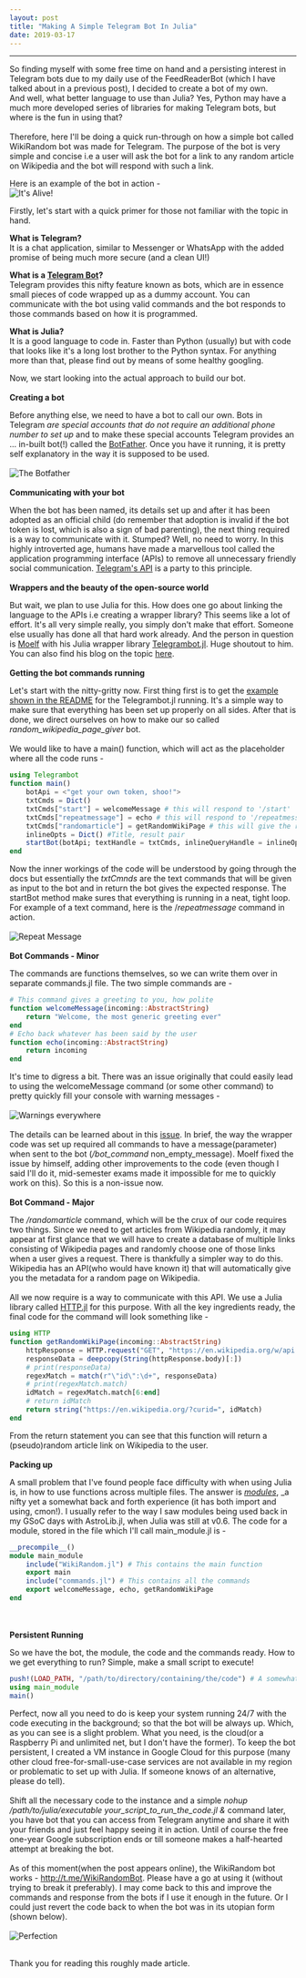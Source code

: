```yaml
---
layout: post
title: "Making A Simple Telegram Bot In Julia"
date: 2019-03-17
---
```

----------------
So finding myself with some free time on hand and a persisting interest in Telegram bots due to my daily use of the FeedReaderBot (which I have talked about in a previous post), I decided to create a bot of my own. <br/>
And well, what better language to use than Julia? Yes, Python may have a much more developed series of libraries for making Telegram bots, but where is the fun in using that? <br/>
<br/>
Therefore, here I'll be doing a quick run-through on how a simple bot called WikiRandom bot was made for Telegram. The purpose of the bot is very simple and concise i.e a user will ask the bot for a link to any random article on Wikipedia and the bot will respond with such a link.<br/>

Here is an example of the bot in action - <br/>
<img src="{{site.url}}/images/telegrambots/workinglist.png" margin: auto alt = "It's Alive!">


Firstly, let's start with a quick primer for those not familiar with the topic in hand.<br/>

**What is Telegram?**<br/>
It is a chat application, similar to Messenger or WhatsApp with the added promise of being much more secure (and a clean UI!)

**What is a [Telegram Bot](https://core.telegram.org/bots)?**<br/>
Telegram provides this nifty feature known as bots, which are in essence small pieces of code wrapped up as a dummy account. You can communicate with the bot using valid commands and the bot responds to those commands based on how it is programmed.

**What is Julia?**<br/>
It is a good language to code in. Faster than Python (usually) but with code that looks like it's a long lost brother to the Python syntax. For anything more than that, please find out by means of some healthy googling.<br/>

Now, we start looking into the actual approach to build our bot.
<br><br/>
**Creating a bot**

Before anything else, we need to have a bot to call our own. Bots in Telegram *are special accounts that do not require an additional phone number to set up* and to make these special accounts Telegram provides an ... in-built bot(!) called the [BotFather](https://telegram.me/botfather). Once you have it running, it is pretty self explanatory in the way it is supposed to be used.
<br><br/>
<img src="{{site.url}}/images/telegrambots/botfather1.png" margin: auto alt = "The Botfather">
<br><br/>
**Communicating with your bot**

When the bot has been named, its details set up and after it has been adopted as an official child (do remember that adoption is invalid if the bot token is lost, which is also a sign of bad parenting), the next thing required is a way to communicate with it. Stumped? Well, no need to worry. In this highly introverted age, humans have made a marvellous tool called the application programming interface (APIs) to remove all unnecessary friendly social communication. [Telegram's API](https://core.telegram.org/bots/api) is a party to this principle.
<br><br/>
**Wrappers and the beauty of the open-source world**

But wait, we plan to use Julia for this. How does one go about linking the language to the APIs i.e creating a wrapper library? This seems like a lot of effort. It's all very simple really, you simply don't make that effort. Someone else usually has done all that hard work already. And the person in question is [Moelf](https://github.com/Moelf) with his Julia wrapper library [Telegrambot.jl](https://github.com/Moelf/Telegrambot.jl). Huge shoutout to him. You can also find his blog on the topic [here](https://blog.jling.dev/a-telegram-bot-in-julia/).
<br><br/>
**Getting the bot commands running**

Let's start with the nitty-gritty now. First thing first is to get the [example shown in the README](https://github.com/Moelf/Telegrambot.jl/blob/master/README.md) for the Telegrambot.jl running. It's a simple way to make sure that everything has been set up properly on all sides. After that is done, we direct ourselves on how to make our so called *random_wikipedia_page_giver* bot.
<br><br/>
We would like to have a main() function, which will act as the placeholder where all the code runs -
```julia
using Telegrambot
function main()
    botApi = <"get your own token, shoo!">
    txtCmds = Dict()
    txtCmds["start"] = welcomeMessage # this will respond to '/start'
    txtCmds["repeatmessage"] = echo # this will respond to '/repeatmessage <any thing>'
    txtCmds["randomarticle"] = getRandomWikiPage # this will give the random article we require
    inlineOpts = Dict() #Title, result pair
    startBot(botApi; textHandle = txtCmds, inlineQueryHandle = inlineOpts)
end
```
Now the inner workings of the code will be understood by going through the docs but essentially the *txtCmnds* are the text commands that will be given as input to the bot and in return the bot gives the expected response. The startBot method make sures that everything is running in a neat, tight loop. For example of a text command, here is the /*repeatmessage* command in action.<br><br/>
<img src="{{site.url}}/images/telegrambots/repeatmessage.png" margin: auto alt = "Repeat Message">
<br><br/>
**Bot Commands - Minor**

The commands are functions themselves, so we can write them over in separate commands.jl file. The two simple commands are -
```julia
# This command gives a greeting to you, how polite
function welcomeMessage(incoming::AbstractString)
    return "Welcome, the most generic greeting ever"
end
# Echo back whatever has been said by the user
function echo(incoming::AbstractString)
    return incoming
end
```
It's time to digress a bit. There was an issue originally that could easily lead to using the welcomeMessage command (or some other command) to pretty quickly fill your console with warning messages - <br><br/>
<img src="{{site.url}}/images/telegrambots/allstringstarterror.png" margin: auto alt = "Warnings everywhere">
<br><br/>
The details can be learned about in this [issue](https://github.com/Moelf/Telegrambot.jl/issues/5). In brief, the way the wrapper code was set up required all commands to have a message(parameter) when sent to the bot (*/bot_command* non_empty_message). Moelf fixed the issue by himself, adding other improvements to the code (even though I said I'll do it, mid-semester exams made it impossible for me to quickly work on this). So this is a non-issue now.
<br><br/>
**Bot Command - Major**

The */randomarticle* command, which will be the crux of our code requires two things. Since we need to get articles from Wikipedia randomly, it may appear at first glance that we will have to create a database of multiple links consisting of Wikipedia pages and randomly choose one of those links when a user gives a request. There is thankfully a simpler way to do this. Wikipedia has an API(who would have known it) that will automatically give you the metadata for a random page on Wikipedia.<br><br/>
All we now require is a way to communicate with this API. We use a Julia library called [HTTP.jl](https://github.com/JuliaWeb/HTTP.jl) for this purpose. With all the key ingredients ready, the final code for the command will look something like -
```julia
using HTTP
function getRandomWikiPage(incoming::AbstractString)
    httpResponse = HTTP.request("GET", "https://en.wikipedia.org/w/api.php?action=query&list=random&format=json&rnnamespace=0&rnlimit=1"; verbose=1)
    responseData = deepcopy(String(httpResponse.body)[:])
    # print(responseData)
    regexMatch = match(r"\"id\":\d+", responseData)
    # print(regexMatch.match)
    idMatch = regexMatch.match[6:end]
    # return idMatch
    return string("https://en.wikipedia.org/?curid=", idMatch)
end
```
From the return statement you can see that this function will return a (pseudo)random article link on Wikipedia to the user.
<br><br/>
**Packing up**

A small problem that I've found people face difficulty with when using Julia is, in how to use functions across multiple files. The answer is *[modules](https://docs.julialang.org/en/v1/manual/modules/index.html)*, _a nifty yet a somewhat back and forth experience (it has both import and using, cmon!). I usually refer to the way I saw modules being used back in my GSoC days with AstroLib.jl, when Julia was still at v0.6. The code for a module, stored in the file which I'll call main_module.jl is -
```julia
__precompile__()
module main_module
    include("WikiRandom.jl") # This contains the main function
    export main
    include("commands.jl") # This contains all the commands
    export welcomeMessage, echo, getRandomWikiPage
end
```
<br><br/>
**Persistent Running**

So we have the bot, the module, the code and the commands ready. How to we get everything to run? Simple, make a small script to execute!
```julia
push!(LOAD_PATH, "/path/to/directory/containing/the/code") # A somewhat annoying workaround required when using modules in Julia
using main_module
main()
```
Perfect, now all you need to do is keep your system running 24/7 with the code executing in the background; so that the bot will be always up. Which, as you can see is a slight problem. What you need, is the cloud(or a Raspberry Pi and unlimited net, but I don't have the former). To keep the bot persistent, I created a VM instance in Google Cloud for this purpose (many other cloud free-for-small-use-case services are not available in my region or problematic to set up with Julia. If someone knows of an alternative, please do tell). <br><br/>
Shift all the necessary code to the instance and a simple *nohup /path/to/julia/executable your_script_to_run_the_code.jl &* command later, you have bot that you can access from Telegram anytime and share it with your friends and just feel happy seeing it in action. Until of course the free one-year Google subscription ends or till someone makes a half-hearted attempt at breaking the bot. <br><br/>
As of this moment(when the post appears online), the WikiRandom bot works - http://t.me/WikiRandomBot. Please have a go at using it (without trying to break it preferably). I may come back to this and improve the commands and response from the bots if I use it enough in the future. Or I could just revert the code back to when the bot was in its utopian form (shown below).
<br><br/>
<img src="{{site.url}}/images/telegrambots/allstart.png" margin: auto alt = "Perfection">
<br><br/>

Thank you for reading this roughly made article.
